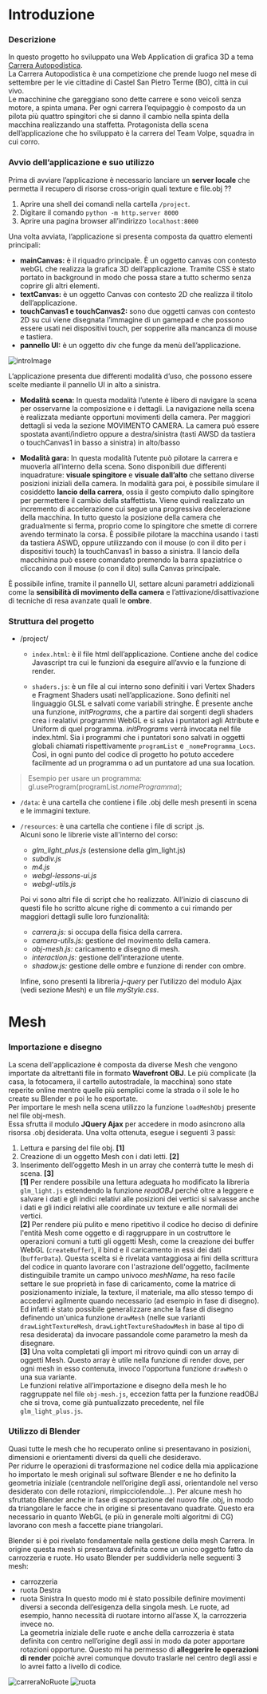 # Introduzione

### Descrizione
In questo progetto ho sviluppato una Web Application di grafica 3D a tema [Carrera Autopodistica](https://en.wikipedia.org/wiki/Carrera_Autopodistica).  
La Carrera Autopodistica è una competizione che prende luogo nel mese di settembre per le vie cittadine di Castel San Pietro Terme (BO), città in cui vivo.  
Le macchinine che gareggiano sono dette carrere e sono veicoli senza motore, a spinta umana. Per ogni carrera l’equipaggio è composto da un pilota più quattro spingitori che si danno il cambio nella spinta della macchina realizzando una staffetta. Protagonista della scena dell’applicazione che ho sviluppato è la carrera del Team Volpe, squadra in cui corro.

### Avvio dell’applicazione e suo utilizzo
Prima di avviare l’applicazione è necessario lanciare un **server locale** che permetta il recupero di risorse cross-origin quali texture e file.obj ??  
1. Aprire una shell dei comandi nella cartella `/project`.
2. Digitare il comando `python -m http.server 8000`
3. Aprire una pagina browser all’indirizzo `localhost:8000`

Una volta avviata, l’applicazione si presenta composta da quattro elementi principali:
- **mainCanvas:** è il riquadro principale. È un oggetto canvas con contesto webGL che realizza la grafica 3D dell’applicazione. Tramite CSS è stato portato in background in modo che possa stare a tutto schermo senza coprire gli altri elementi.
- **textCanvas:** è un oggetto Canvas con contesto 2D che realizza il titolo dell’applicazione.
- **touchCanvas1 e touchCanvas2:** sono due oggetti canvas con contesto 2D su cui viene disegnata l’immagine di un gamepad e che possono essere usati nei dispositivi touch, per sopperire alla mancanza di mouse e tastiera.
- **pannello UI:** è un oggetto div che funge da menù dell’applicazione.

![introImage](/docs/img/intro.png)

L’applicazione presenta due differenti modalità d’uso, che possono essere scelte mediante il pannello UI in alto a sinistra.
- **Modalità scena:** In questa modalità l’utente è libero di navigare la scena per osservarne la composizione e i dettagli.
La navigazione nella scena è realizzata mediante opportuni movimenti della camera. Per maggiori dettagli si veda la sezione MOVIMENTO CAMERA.
La camera può essere spostata avanti/indietro oppure a destra/sinistra (tasti AWSD da tastiera o touchCanvas1 in basso a sinistra) in alto/basso

- **Modalità gara:** In questa modalità l’utente può pilotare la carrera e muoverla all’interno della scena. 
Sono disponibili due differenti inquadrature: **visuale spingitore** e **visuale dall’alto** che settano diverse posizioni iniziali della camera.
In modalità gara poi, è possibile simulare il cosiddetto **lancio della carrera**, ossia il gesto compiuto dallo spingitore per permettere il cambio della staffettista. Viene quindi realizzato un incremento di accelerazione cui segue una progressiva decelerazione della macchina. In tutto questo la posizione della camera che gradualmente si ferma, proprio come lo spingitore che smette di correre avendo terminato la corsa.
È possibile pilotare la macchina usando i tasti da tastiera ASWD, oppure utilizzando con il mouse (o con il dito per i dispositivi touch) la touchCanvas1 in basso a sinistra. Il lancio della macchinina può essere comandato premendo la barra spaziatrice o cliccando con il mouse (o con il dito) sulla Canvas principale.

È possibile infine, tramite il pannello UI, settare alcuni parametri addizionali come la **sensibilità di movimento della camera** e l’attivazione/disattivazione di tecniche di resa avanzate quali le **ombre**.

### Struttura del progetto
- /project/
  - `index.html`: è il file html dell’applicazione. Contiene anche del codice Javascript tra cui le funzioni da eseguire all’avvio e la funzione di render.

  - `shaders.js`: è un file al cui interno sono definiti i vari Vertex Shaders e Fragment Shaders usati nell’applicazione. Sono definiti nel linguaggio GLSL e salvati come variabili stringhe.
È presente anche una funzione, *initPrograms*, che a partire dai sorgenti degli shaders crea i realativi programmi WebGL e si salva i puntatori agli Attribute e Uniform di quel programma. *initPrograms* verrà invocata nel file index.html.
Sia i programmi che i puntatori sono salvati in oggetti globali chiamati rispettivamente `programList` e `_nomeProgramma_Locs`.
Così, in ogni punto del codice di progetto ho potuto accedere facilmente ad un programma o ad un puntatore ad una sua location.
> Esempio per usare un programma:
> gl.useProgram(programList.*nomeProgramma*);

  - `/data`: è una cartella che contiene i file .obj delle mesh presenti in scena e le immagini texture.

  - `/resources`: è una cartella che contiene i file di script .js.  
    Alcuni sono le librerie viste all'interno del corso:
    - *glm_light_plus.js* (estensione della glm_light.js)
    - *subdiv.js*
    - *m4.js*
    -	*webgl-lessons-ui.js*
    -	*webgl-utils.js*
    
    Poi vi sono altri file di script che ho realizzato. All’inizio di ciascuno di questi file ho scritto alcune righe di commento a cui rimando per maggiori dettagli sulle loro funzionalità:
    -	*carrera.js:* si occupa della fisica della carrera.
    -	*camera-utils.js:* gestione del movimento della camera.
    -	*obj-mesh.js:* caricamento e disegno di mesh.
    -	*interaction.js:* gestione dell’interazione utente.
    -	*shadow.js:* gestione delle ombre e funzione di render con ombre.

    Infine, sono presenti la libreria *j-query* per l’utilizzo del modulo Ajax (vedi sezione Mesh) e un file *myStyle.css*.

# Mesh

### Importazione e disegno
La scena dell'applicazione è composta da diverse Mesh che vengono importate da altrettanti file in formato **Wavefront OBJ**. Le più complicate (la casa, la fotocamera, il cartello autostradale, la macchina) sono state reperite online mentre quelle più semplici come la strada o il sole le ho create su Blender e poi le ho esportate.   
Per importare le mesh nella scena utilizzo la funzione `loadMeshObj` presente nel file obj-mesh.  
Essa sfrutta il modulo **JQuery Ajax** per accedere in modo asincrono alla risorsa .obj desiderata. Una volta ottenuta, esegue i seguenti 3 passi:
1. Lettura e parsing del file obj. **[1]**
2. Creazione di un oggetto Mesh con i dati letti. **[2]**
3. Inserimento dell’oggetto Mesh in un array che conterrà tutte le mesh di scena. **[3]**    
  **[1]** Per rendere possibile una lettura adeguata ho modificato la libreria `glm_light.js` estendendo la funzione *readOBJ* perché oltre a leggere e salvare i dati e gli indici relativi alle posizioni dei vertici si salvasse anche i dati e gli indici relativi alle coordinate uv texture e alle normali dei vertici.    
  **[2]** Per rendere più pulito e meno ripetitivo il codice ho deciso di definire l'entità Mesh come oggetto e di raggruppare in un costruttore le operazioni comuni a tutti gli oggetti Mesh, come la creazione dei buffer WebGL (`createBuffer`), il bind e il caricamento in essi dei dati (`bufferData`). Questa scelta si è rivelata vantaggiosa ai fini della scrittura del codice in quanto lavorare con l'astrazione dell'oggetto, facilmente distinguibile tramite un campo univoco *meshName*, ha reso facile settare le sue proprietà in fase di caricamento, come la matrice di posizionamento iniziale, la texture, il materiale, ma allo stesso tempo di accedervi agilmente quando necessario (ad esempio in fase di disegno).  
  Ed infatti è stato possibile generalizzare anche la fase di disegno definendo un'unica funzione `drawMesh` (nelle sue varianti `drawLightTextureMesh`, `drawLightTextureShadowMesh` in base al tipo di resa desiderata) da invocare passandole come parametro la mesh da disegnare.    
  **[3]** Una volta completati gli import mi ritrovo quindi con un array di oggetti Mesh. Questo array è utile nella funzione di render dove, per ogni mesh in esso contenuta, invoco l'opportuna funzione `drawMesh` o una sua variante.  
Le funzioni relative all’importazione e disegno della mesh le ho raggruppate nel file `obj-mesh.js`, eccezion fatta per la funzione readOBJ che si trova, come già puntualizzato precedente, nel file `glm_light_plus.js`.

### Utilizzo di Blender
Quasi tutte le mesh che ho recuperato online si presentavano in posizioni, dimensioni e orientamenti diversi da quelli che desideravo.  
Per ridurre le operazioni di trasformazione nel codice della mia applicazione ho importato le mesh originali sul software Blender e ne ho definito la geometria iniziale (centrandole nell’origine degli assi, orientandole nel verso desiderato con delle rotazioni, rimpicciolendole…).
Per alcune mesh ho sfruttato Blender anche in fase di esportazione del nuovo file .obj, in modo da triangolare le facce che in origine si presentavano quadrate. Questo era necessario in quanto WebGL (e più in generale molti algoritmi di CG) lavorano con mesh a faccette piane triangolari.    

Blender si è poi rivelato fondamentale nella gestione della mesh Carrera. In origine questa mesh si presentava definita come un unico oggetto fatto da carrozzeria e ruote. Ho usato Blender per suddividerla nelle seguenti 3 mesh:
- carrozzeria
- ruota Destra
- ruota Sinistra
In questo modo mi è stato possibile definire movimenti diversi a seconda dell’esigenza della singola mesh. Le ruote, ad esempio, hanno necessità di ruotare intorno all’asse X, la carrozzeria invece no.  
La geometria iniziale delle ruote e anche della carrozzeria è stata definita con centro nell’origine degli assi in modo da poter apportare rotazioni opportune. Questo mi ha permesso di **alleggerire le operazioni di render** poichè avrei comunque dovuto traslarle nel centro degli assi e lo avrei fatto a livello di codice.

![carreraNoRuote](/docs/img/carreraNoRuote.png) ![ruota](/docs/img/ruota.png)

